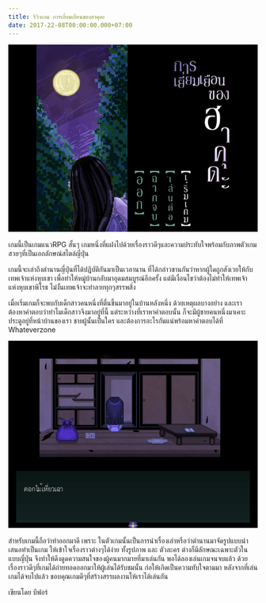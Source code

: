 ```yaml
---
title: รีวิวเกม การเยี่ยมเยือนของฮาคุดะ
date: 2017-22-08T00:00:00.000+07:00
---
```

![](/assets/images/game/hakuda-thumb.png)

เกมนี้เป็นเกมแนวRPG สั้นๆ เกมหนึ่งที่แฝงไปด้วยเรื่องราวดีๆและความประทับใจพร้อมกับภาพตัวเกมสวยๆที่เป็นเอกลักษณ์สไตล์ญี่ปุ่น 
          
เกมนี้จะเล่าถึงตำนานญี่ปุ่นที่ได้ปฏิบัติกันมาเป็นเวลานาน ที่ได้กล่าวขานกันว่าหากผู้ใดถูกสังเวยให้กับเทพเจ้าแห่งหุบเขา เพื่อทำให้หมู่บ้านกลับมาอุดมสมบูรณ์อีกครั้ง 
แต่มีเงื่อนไขว่าต้องไม่ทำให้เทพเจ้าแห่งหุบเขาพิโรธ ไม่งั้นเทพเจ้าจะทำลายทุกๆสรรพสิ่ง

เมื่อเริ่มเกมก็จะพบกับเด็กสาวคนหนึ่งที่ตื่นขึ้นมาอยู่ในบ้านหลังหนึ่ง ด้วยเหตุผลบางอย่าง และเราต้องหาคำตอบว่าทำไมเด็กสาวจึงมาอยู่ที่นี้ แต่ระหว่างที่เราหาคำตอบนั้น 
ก็จะมีผู้ชายคนหนึ่งมาเคาะประตูอยู่ที่หน้าบ้านของเรา ชายผู้นั้นเป็นใคร และต้องการอะไรกันแน่พร้อมหาคำตอบได้ที่ Whateverzone

![](/assets/images/hakuda/hakuda1.png)

สำหรับเกมนี้ถือว่าทำออกมาดี เพราะ ในตัวเกมนั้นเป็นการนำเรื่องเล่าหรือว่าตำนานมาจัดรูปแบบนำเสนอทำเป็นเกม ให้เข้าใจเรื่องราวต่างๆได้ง่าย ทั้งรูปภาพ และ ตัวละคร 
ต่างก็มีลักษณะเฉพาะตัวในแบบญี่ปุ่น จึงทำให้ดึงดูดความสนใจของผู้คนมากมายที่มาเล่นกัน พอได้ลองเล่นเกมจนจบแล้ว ด้วยเรื่องราวดีๆที่เกมได้ถ่ายทอดออกมาให้ผู้เล่นได้รับชมนั้น 
ก่อให้เกิดเป็นความทับใจตามมา หลังจากที่เล่นเกมได้จบไปแล้ว ขอบคุณเกมดีๆที่สร้างสรรผลงานให้เราได้เล่นกัน

เขียนโดย บีฟอร์
